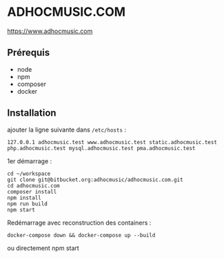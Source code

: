 # ADHOCMUSIC.COM

https://www.adhocmusic.com

## Prérequis

- node
- npm
- composer
- docker

## Installation

ajouter la ligne suivante dans `/etc/hosts` :

```
127.0.0.1 adhocmusic.test www.adhocmusic.test static.adhocmusic.test php.adhocmusic.test mysql.adhocmusic.test pma.adhocmusic.test
```

1er démarrage :

```
cd ~/workspace
git clone git@bitbucket.org:adhocmusic/adhocmusic.com.git
cd adhocmusic.com
composer install
npm install
npm run build
npm start
```

Redémarrage avec reconstruction des containers :

```
docker-compose down && docker-compose up --build
```

ou directement npm start
